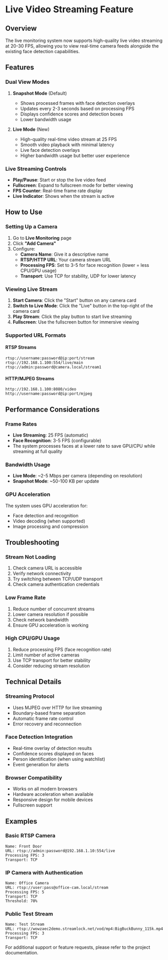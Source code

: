 # Live Video Streaming Feature

## Overview

The live monitoring system now supports high-quality live video streaming at 20-30 FPS, allowing you to view real-time camera feeds alongside the existing face detection capabilities.

## Features

### Dual View Modes

1. **Snapshot Mode** (Default)

   - Shows processed frames with face detection overlays
   - Updates every 2-3 seconds based on processing FPS
   - Displays confidence scores and detection boxes
   - Lower bandwidth usage

2. **Live Mode** (New)
   - High-quality real-time video stream at 25 FPS
   - Smooth video playback with minimal latency
   - Live face detection overlays
   - Higher bandwidth usage but better user experience

### Live Streaming Controls

- **Play/Pause**: Start or stop the live video feed
- **Fullscreen**: Expand to fullscreen mode for better viewing
- **FPS Counter**: Real-time frame rate display
- **Live Indicator**: Shows when the stream is active

## How to Use

### Setting Up a Camera

1. Go to **Live Monitoring** page
2. Click **"Add Camera"**
3. Configure:
   - **Camera Name**: Give it a descriptive name
   - **RTSP/HTTP URL**: Your camera stream URL
   - **Processing FPS**: Set to 3-5 for face recognition (lower = less CPU/GPU usage)
   - **Transport**: Use TCP for stability, UDP for lower latency

### Viewing Live Stream

1. **Start Camera**: Click the "Start" button on any camera card
2. **Switch to Live Mode**: Click the "Live" button in the top-right of the camera card
3. **Play Stream**: Click the play button to start live streaming
4. **Fullscreen**: Use the fullscreen button for immersive viewing

### Supported URL Formats

#### RTSP Streams

```
rtsp://username:password@ip:port/stream
rtsp://192.168.1.100:554/live/main
rtsp://admin:password@camera.local/stream1
```

#### HTTP/MJPEG Streams

```
http://192.168.1.100:8080/video
http://username:password@ip:port/mjpeg
```

## Performance Considerations

### Frame Rates

- **Live Streaming**: 25 FPS (automatic)
- **Face Recognition**: 3-5 FPS (configurable)
- The system processes faces at a lower rate to save GPU/CPU while streaming at full quality

### Bandwidth Usage

- **Live Mode**: ~2-5 Mbps per camera (depending on resolution)
- **Snapshot Mode**: ~50-100 KB per update

### GPU Acceleration

The system uses GPU acceleration for:

- Face detection and recognition
- Video decoding (when supported)
- Image processing and compression

## Troubleshooting

### Stream Not Loading

1. Check camera URL is accessible
2. Verify network connectivity
3. Try switching between TCP/UDP transport
4. Check camera authentication credentials

### Low Frame Rate

1. Reduce number of concurrent streams
2. Lower camera resolution if possible
3. Check network bandwidth
4. Ensure GPU acceleration is working

### High CPU/GPU Usage

1. Reduce processing FPS (face recognition rate)
2. Limit number of active cameras
3. Use TCP transport for better stability
4. Consider reducing stream resolution

## Technical Details

### Streaming Protocol

- Uses MJPEG over HTTP for live streaming
- Boundary-based frame separation
- Automatic frame rate control
- Error recovery and reconnection

### Face Detection Integration

- Real-time overlay of detection results
- Confidence scores displayed on faces
- Person identification (when using watchlist)
- Event generation for alerts

### Browser Compatibility

- Works on all modern browsers
- Hardware acceleration when available
- Responsive design for mobile devices
- Fullscreen support

## Examples

### Basic RTSP Camera

```
Name: Front Door
URL: rtsp://admin:password@192.168.1.10:554/live
Processing FPS: 3
Transport: TCP
```

### IP Camera with Authentication

```
Name: Office Camera
URL: rtsp://user:pass@office-cam.local/stream
Processing FPS: 5
Transport: TCP
Threshold: 70%
```

### Public Test Stream

```
Name: Test Stream
URL: rtsp://wowzaec2demo.streamlock.net/vod/mp4:BigBuckBunny_115k.mp4
Processing FPS: 3
Transport: TCP
```

For additional support or feature requests, please refer to the project documentation.
